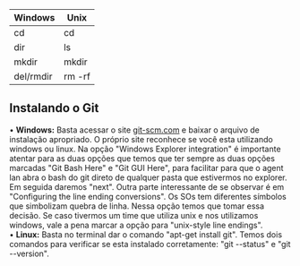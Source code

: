 | Windows   | Unix   |
| --------- | ------ |
| cd        | cd     |
| dir       | ls     |
| mkdir     | mkdir  |
| del/rmdir | rm -rf |

## **Instalando o Git**

• **Windows:** Basta acessar o site [git-scm.com](http://www.git-scm.com) e baixar o arquivo de instalação apropriado. O próprio site reconhece se você esta utilizando windows ou linux. Na opção "Windows Explorer integration" é importante atentar para as duas opções que temos que ter sempre as duas opções marcadas "Git Bash Here" e "Git GUI Here", para facilitar para que o agent lan abra o bash do git direto de qualquer pasta que estivermos no explorer. Em seguida daremos "next". Outra parte interessante de se observar é em "Configuring the line ending conversions". Os SOs tem diferentes símbolos que simbolizam quebra de linha. Nessa opção temos que tomar essa decisão. Se caso tivermos um time que utiliza unix e nos utilizamos windows, vale a pena marcar a opção para "unix-style line endings".  
•  **Linux:** Basta no terminal dar o comando "apt-get install git". Temos dois comandos para verificar se esta instalado corretamente: "git --status" e "git --version". 
